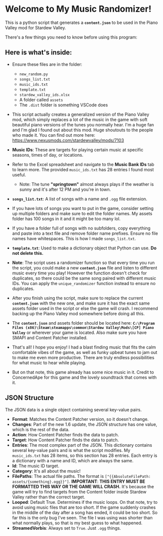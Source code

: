 # Welcome to My Music Randomizer!

This is a python script that generates a **`content.json`** to be used in the Piano Valley mod for Stardew Valley.

There's a few things you need to know before using this program:

## Here is what's inside:

- Ensure these files are in the folder:
  - `new_random.py`
  - `songs_list.txt`
  - `music_ids.txt`
  - `template.txt`
  - `stardew_valley_ids.xlsx`
  - A folder called `assets`
  - The `.dist` folder is something VSCode does

- This script actually creates a generalized version of the Piano Valley mod, which simply replaces a lot of the music in the game with soft beautiful piano versions of the tunes you normally hear. I'm a huge fan and I'm glad I found out about this mod. Huge shoutouts to the people who made it. You can find out more here: https://www.nexusmods.com/stardewvalley/mods/7103

- **Music IDs**: These are targets for playing certain music at specific seasons, times of day, or locations.

- Refer to the Excel spreadsheet and navigate to the **Music Bank IDs** tab to learn more. The provided `music_ids.txt` has 28 entries I found most useful.
  - Note: The tune **"springtown"** almost always plays if the weather is sunny and it's after 12 PM and you're in town.

- **`songs_list.txt`**: A list of songs with a name and `.ogg` file extension.

- If you have lots of songs you want to put in the game, consider setting up multiple folders and make sure to edit the folder names. My assets folder has 100 songs in it and it might be too many lol.

- If you have a folder full of songs with no subfolders, copy everything and paste into a text file and remove folder name prefixes. Ensure no file names have whitespaces. This is how I made `songs_list.txt`.

- **`template.txt`**: Used to make a dictionary object that Python can use. **Do not delete this.**

- **Note**: The script uses a randomizer function so that every time you run the script, you could make a new **`content.json`** file and listen to different music every time you play! However the function doesn't check for duplicates, so there could be the same song paired with different music IDs. You can apply the `unique_randomizer` function instead to ensure no duplicates.

- After you finish using the script, make sure to replace the current **`content.json`** with the new one, and make sure it has the exact same assets folder used in the script or else the game will crash. I recommend backing up the Piano Valley mod somewhere before doing all this.

- The **`content.json`** and assets folder should be located here: **`C:\Program Files (x86)\Steam\steamapps\common\Stardew Valley\Mods\[CP] Piano Valley`** or wherever your game is located. Also make sure you have SMAPI and Content Patcher installed.

- That's all! I hope you enjoy! I had a blast finding music that fits the calm comfortable vibes of the game, as well as funky upbeat tunes to jam out to make me even more productive. There are truly endless possibilities for what music to hear while playing.

- But on that note, this game already has some nice music in it. Credit to ConcernedApe for this game and the lovely soundtrack that comes with it.

## JSON Structure

The JSON data is a single object containing several key-value pairs.

- **Format**: Matches the Content Patcher version, so it doesn't change.
- **Changes**: Part of the new 1.6 update, the JSON structure has one value, which is the rest of the data.
- **Action**: How Content Patcher finds the data to patch.
- **Target**: How Content Patcher finds the data to patch.
- **Entries**: The most complex part of the JSON. This dictionary contains several key-value pairs and is what the script modifies. My `music_ids.txt` has 28 items, so this section has 28 entries. Each entry is a dictionary with a name and ID, which are always the same.
- **Id**: The music ID target.
- **Category**: It's all about the music!
- **FilePaths**: The actual file paths. The format is `["{{AbsoluteFilePath: assets/{something}.ogg}}"]`. **IMPORTANT**: **THIS ENTRY MUST BE FORMATTED THIS WAY OR THE GAME WILL CRASH.** It's because the game will try to find targets from the Content folder inside Stardew Valley rather than the correct target.
- **Looped**: Default True. Determines if the music loops.  On that note, try to avoid using music files that are too short. If the game suddenly crashes in the middle of the day after a song has ended, it could be too short. So far this is the only bug I've seen. The file I was using was shorter than what normally plays, so that is my best guess to what happened.
- **StreamedVorbis**: Always set to `True`. Just `.ogg` things.

